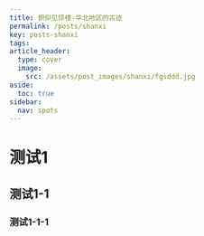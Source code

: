 ```yaml
---
title: 俯仰见琼楼-华北地区的古迹
permalink: /posts/shanxi
key: posts-shanxi
tags: 
article_header:
  type: cover
  image:
    src: /assets/post_images/shanxi/fgsddd.jpg
aside:
  toc: true
sidebar:
  nav: spots
---
```


# 测试1
## 测试1-1
### 测试1-1-1


<!--more-->
